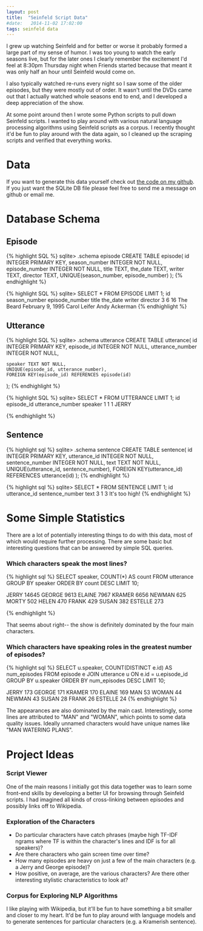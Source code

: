 ```yaml
---
layout: post
title:  "Seinfeld Script Data"
#date:   2014-11-02 17:02:00
tags: seinfeld data
---
```



I grew up watching Seinfeld and for better or worse it probably formed a large part of my sense of humor. I was too young to watch the early seasons live, but for the later ones I clearly remember the excitement I'd feel at 8:30pm Thursday night when Friends started because that meant it was only half an hour until Seinfeld would come on.

I also typically watched re-runs every night so I saw some of the older episodes, but they were mostly out of order. It wasn't until the DVDs came out that I actually watched whole seasons end to end, and I developed a deep appreciation of the show.

At some point around then I wrote some Python scripts to pull down Seinfeld scripts. I wanted to play around with various natural language processing algorithms using Seinfeld scripts as a corpus. I recently thought it'd be fun to play around with the data again, so I cleaned up the scraping scripts and verified that everything works.


Data
====

If you want to generate this data yourself check out [the code on my github](http://github.com/colinpollock/seinfeld-scripts). If you just want the SQLite DB file please feel free to send me a message on github or email me.


Database Schema
===============

Episode
-------

{% highlight SQL %}
sqlite> .schema episode
CREATE TABLE episode(
    id INTEGER PRIMARY KEY,
    season_number INTEGER NOT NULL,
    episode_number INTEGER NOT NULL,
    title TEXT,
    the_date TEXT,
    writer TEXT,
    director TEXT,
    UNIQUE(season_number, episode_number)
);
{% endhighlight %}

{% highlight SQL %}
sqlite> SELECT * FROM EPISODE LIMIT 1;
id	season_number	episode_number	title	the_date	writer	director
3	6	16	The Beard	February 9, 1995	Carol Leifer	Andy Ackerman
{% endhighlight %}


Utterance
---------

{% highlight SQL %}
sqlite> .schema utterance
CREATE TABLE utterance(
    id INTEGER PRIMARY KEY,
    episode_id INTEGER NOT NULL,
    utterance_number INTEGER NOT NULL,

    speaker TEXT NOT NULL,
    UNIQUE(episode_id, utterance_number),
    FOREIGN KEY(episode_id) REFERENCES episode(id)
);
{% endhighlight %}

{% highlight SQL %}
sqlite> SELECT * FROM UTTERANCE LIMIT 1;
id	episode_id	utterance_number	speaker
1	1	1	JERRY

{% endhighlight %}


Sentence
--------

{% highlight sql %}
sqlite> .schema sentence
CREATE TABLE sentence(
    id INTEGER PRIMARY KEY,
    utterance_id INTEGER NOT NULL,
    sentence_number INTEGER NOT NULL,
    text TEXT NOT NULL,
    UNIQUE(utterance_id, sentence_number),
    FOREIGN KEY(utterance_id) REFERENCES utterance(id)
);
{% endhighlight %}


{% highlight sql %}
sqlite> SELECT * FROM SENTENCE LIMIT 1;
id	utterance_id	sentence_number	text
3	1	3	It's too high!
{% endhighlight %}


Some Simple Statistics
======================

There are a lot of potentially interesting things to do with this data, most of which would require further processing. There are some basic but interesting questions that can be answered by simple SQL queries.


### Which characters speak the most lines?

{% highlight sql %}
SELECT speaker, COUNT(*) AS count
FROM utterance
GROUP BY speaker
ORDER BY count DESC
LIMIT 10;

JERRY       14645
GEORGE      9613
ELAINE      7967
KRAMER      6656
NEWMAN      625
MORTY       502
HELEN       470
FRANK       429
SUSAN       382
ESTELLE     273

{% endhighlight %}

That seems about right-- the show is definitely dominated by the four main characters.


### Which characters have speaking roles in the greatest number of episodes?

{% highlight sql %}
SELECT u.speaker, COUNT(DISTINCT e.id) AS num_episodes
FROM episode e JOIN utterance u ON e.id = u.episode_id
GROUP BY u.speaker
ORDER BY num_episodes DESC
LIMIT 10;

JERRY       173
GEORGE      171
KRAMER      170
ELAINE      169
MAN         53
WOMAN       44
NEWMAN      43
SUSAN       28
FRANK       26
ESTELLE     24
{% endhighlight %}

The appearances are also dominated by the main cast. Interestingly, some lines are attributed to "MAN" and "WOMAN", which points to some data quality issues. Ideally unnamed characters would have unique names like "MAN WATERING PLANS".


Project Ideas
=============

### Script Viewer
One of the main reasons I initially got this data together was to learn some front-end skills by developing a better UI for browsing through Seinfeld scripts. I had imagined all kinds of cross-linking between episodes and possibly links off to Wikipedia.

### Exploration of the Characters
* Do particular characters have catch phrases (maybe high TF-IDF ngrams where TF is within the character's lines and IDF is for all speakers)?
* Are there characters who gain screen time over time?
* How many episodes are heavy on just a few of the main characters (e.g. a Jerry and George episode)?
* How positive, on average, are the various characters? Are there other interesting stylistic characteristics to look at?

### Corpus for Exploring NLP Algorithms
I like playing with Wikipedia, but it'll be fun to have something a bit smaller and closer to my heart. It'd be fun to play around with language models and to generate sentences for particular characters (e.g. a Kramerish sentence).



